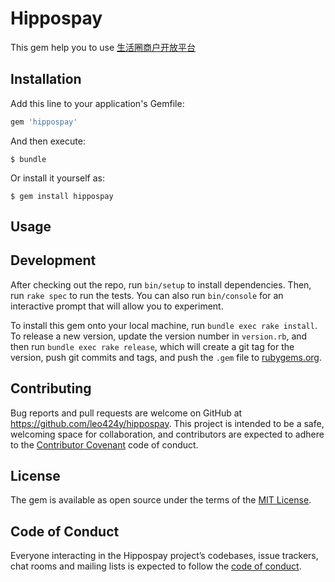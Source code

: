 # Hippospay

This gem help you to use [生活圈商户开放平台](https://fubei.gitbooks.io/lifecircleopen-api/content/)

## Installation

Add this line to your application's Gemfile:

```ruby
gem 'hippospay'
```

And then execute:

    $ bundle

Or install it yourself as:

    $ gem install hippospay

## Usage



## Development

After checking out the repo, run `bin/setup` to install dependencies. Then, run `rake spec` to run the tests. You can also run `bin/console` for an interactive prompt that will allow you to experiment.

To install this gem onto your local machine, run `bundle exec rake install`. To release a new version, update the version number in `version.rb`, and then run `bundle exec rake release`, which will create a git tag for the version, push git commits and tags, and push the `.gem` file to [rubygems.org](https://rubygems.org).

## Contributing

Bug reports and pull requests are welcome on GitHub at https://github.com/leo424y/hippospay. This project is intended to be a safe, welcoming space for collaboration, and contributors are expected to adhere to the [Contributor Covenant](http://contributor-covenant.org) code of conduct.

## License

The gem is available as open source under the terms of the [MIT License](https://opensource.org/licenses/MIT).

## Code of Conduct

Everyone interacting in the Hippospay project’s codebases, issue trackers, chat rooms and mailing lists is expected to follow the [code of conduct](https://github.com/leo424y/hippospay/blob/master/CODE_OF_CONDUCT.md).
